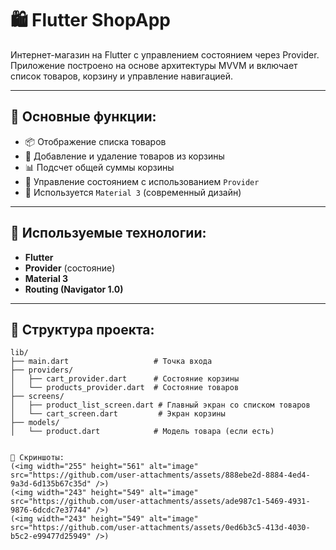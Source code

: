 # 🛍️ Flutter ShopApp

Интернет-магазин на Flutter с управлением состоянием через Provider. Приложение построено на основе архитектуры MVVM и включает список товаров, корзину и управление навигацией.

---

## 🚀 Основные функции:

- 📦 Отображение списка товаров
- 🛒 Добавление и удаление товаров из корзины
- 📊 Подсчет общей суммы корзины
- 🧠 Управление состоянием с использованием `Provider`
- 💅 Используется `Material 3` (современный дизайн)

---

## 🧰 Используемые технологии:

- **Flutter**
- **Provider** (состояние)
- **Material 3**
- **Routing (Navigator 1.0)**

---

## 📁 Структура проекта:

```plaintext
lib/
├── main.dart                   # Точка входа
├── providers/
│   ├── cart_provider.dart      # Состояние корзины
│   └── products_provider.dart  # Состояние товаров
├── screens/
│   ├── product_list_screen.dart # Главный экран со списком товаров
│   └── cart_screen.dart         # Экран корзины
├── models/
│   └── product.dart            # Модель товара (если есть)


📸 Скриншоты:
(<img width="255" height="561" alt="image" src="https://github.com/user-attachments/assets/888ebe2d-8884-4ed4-9a3d-6d135b67c35d" />)
(<img width="243" height="549" alt="image" src="https://github.com/user-attachments/assets/ade987c1-5469-4931-9876-6dcdc7e37744" />)
(<img width="243" height="549" alt="image" src="https://github.com/user-attachments/assets/0ed6b3c5-413d-4030-b5c2-e99477d25949" />)

